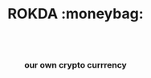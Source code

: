 <h1 align="center">ROKDA :moneybag:</h1>
<div align="center">
<br>

<br>
<h3>our own crypto currrency</h3>
</div>
